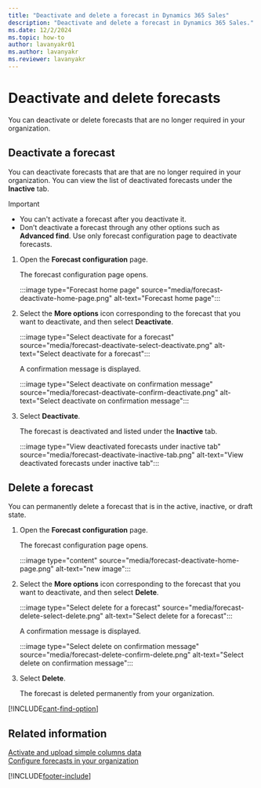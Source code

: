 ```yaml
---
title: "Deactivate and delete a forecast in Dynamics 365 Sales"
description: "Deactivate and delete a forecast in Dynamics 365 Sales."
ms.date: 12/2/2024
ms.topic: how-to
author: lavanyakr01
ms.author: lavanyakr
ms.reviewer: lavanyakr
---
```

# Deactivate and delete forecasts 

You can deactivate or delete forecasts that are no longer required in your organization.  

## Deactivate a forecast 

You can deactivate forecasts that are that are no longer required in your organization. You can view the list of deactivated forecasts under the **Inactive** tab.

> [!IMPORTANT]
> - You can't activate a forecast after you deactivate it.
> - Don’t deactivate a forecast through any other options such as **Advanced find**. Use only forecast configuration page to deactivate forecasts. 
 
1.	Open the **Forecast configuration** page.

    The forecast configuration page opens.

    :::image type="Forecast home page" source="media/forecast-deactivate-home-page.png" alt-text="Forecast home page":::
 
2.	Select the **More options** icon corresponding to the forecast that you want to deactivate, and then select **Deactivate**.
 
    :::image type="Select deactivate for a forecast" source="media/forecast-deactivate-select-deactivate.png" alt-text="Select deactivate for a forecast":::

    A confirmation message is displayed.

    :::image type="Select deactivate on confirmation message" source="media/forecast-deactivate-confirm-deactivate.png" alt-text="Select deactivate on confirmation message":::

3.	Select **Deactivate**.

    The forecast is deactivated and listed under the **Inactive** tab.

    :::image type="View deactivated forecasts under inactive tab" source="media/forecast-deactivate-inactive-tab.png" alt-text="View deactivated forecasts under inactive tab"::: 

## Delete a forecast

You can permanently delete a forecast that is in the active, inactive, or draft state.

1.	Open the **Forecast configuration** page.

    The forecast configuration page opens.

    :::image type="content" source="media/forecast-deactivate-home-page.png" alt-text="new image":::
 
2.	Select the **More options** icon corresponding to the forecast that you want to deactivate, and then select **Delete**.

    :::image type="Select delete for a forecast" source="media/forecast-delete-select-delete.png" alt-text="Select delete for a forecast":::

    A confirmation message is displayed.

    :::image type="Select delete on confirmation message" source="media/forecast-delete-confirm-delete.png" alt-text="Select delete on confirmation message":::

3.	Select **Delete**.

    The forecast is deleted permanently from your organization.

[!INCLUDE[cant-find-option](../includes/cant-find-option.md)] 

## Related information

[Activate and upload simple columns data](activate-upload-simple-columns-data-forecast.md)   
[Configure forecasts in your organization](configure-forecast.md)


[!INCLUDE[footer-include](../includes/footer-banner.md)]
